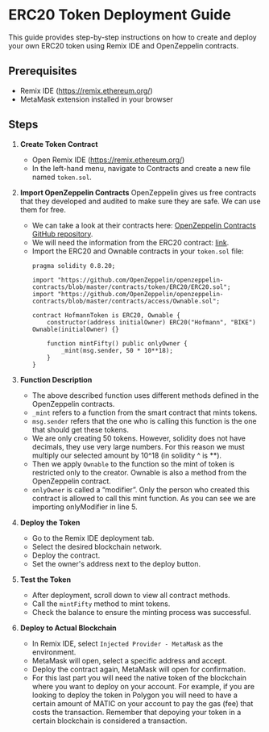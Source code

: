 # ERC20 Token Deployment Guide

This guide provides step-by-step instructions on how to create and deploy your own ERC20 token using Remix IDE and OpenZeppelin contracts.

## Prerequisites
- Remix IDE (https://remix.ethereum.org/)
- MetaMask extension installed in your browser

## Steps

1. **Create Token Contract**

    - Open Remix IDE (https://remix.ethereum.org/)
    - In the left-hand menu, navigate to Contracts and create a new file named `token.sol`.

2. **Import OpenZeppelin Contracts**
OpenZeppelin gives us free contracts that they developed and audited to make sure they are safe. We can use them for free.

    - We can take a look at their contracts here: [OpenZeppelin Contracts GitHub repository](https://github.com/OpenZeppelin/openzeppelin-contracts).
    - We will need the information from the ERC20 contract: [link](https://github.com/OpenZeppelin/openzeppelin-contracts/blob/master/contracts/token/ERC20/ERC20.sol).
    - Import the ERC20 and Ownable contracts in your `token.sol` file:
        ```solidity
        pragma solidity 0.8.20;

        import "https://github.com/OpenZeppelin/openzeppelin-contracts/blob/master/contracts/token/ERC20/ERC20.sol";
        import "https://github.com/OpenZeppelin/openzeppelin-contracts/blob/master/contracts/access/Ownable.sol";

        contract HofmannToken is ERC20, Ownable {
            constructor(address initialOwner) ERC20("Hofmann", "BIKE") Ownable(initialOwner) {}

            function mintFifty() public onlyOwner {
                _mint(msg.sender, 50 * 10**18);
            }
        }
        ```
3. **Function Description**

    - The above described function uses different methods defined in the OpenZeppelin contracts.
    - `_mint` refers to a function from the smart contract that mints tokens.
    - `msg.sender` refers that the one who is calling this function is the one that should get these tokens.
    - We are only creating 50 tokens. However, solidity does not have decimals, they use very large numbers. For this reason we must multiply our selected amount by 10^18 (in solidity ^ is **).
    - Then we apply `Ownable` to the function so the mint of token is restricted only to the creator. Ownable is also a method from the OpenZeppelin contract.
    - `onlyOwner` is called a “modifier”. Only the person who created this contract is allowed to call this mint function. As you can see we are importing onlyModifier in line 5.


4. **Deploy the Token**

    - Go to the Remix IDE deployment tab.
    - Select the desired blockchain network.
    - Deploy the contract.
    - Set the owner's address next to the deploy button.

5. **Test the Token**

    - After deployment, scroll down to view all contract methods.
    - Call the `mintFifty` method to mint tokens.
    - Check the balance to ensure the minting process was successful.

6. **Deploy to Actual Blockchain**

    - In Remix IDE, select `Injected Provider - MetaMask` as the environment.
    - MetaMask will open, select a specific address and accept.
    - Deploy the contract again, MetaMask will open for confirmation.
    - For this last part you will need the native token of the blockchain where you want to deploy on your account. For example, if you are looking to deploy the token in Polygon you will need to have a certain amount of MATIC on your account to pay the gas (fee) that costs the transaction. Remember that depoying your token in a certain blockchain is considered a transaction.
